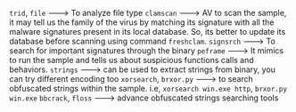 `trid`, `file`  ---> To analyze file type
`clamscan` ---> AV to scan the sample, it may tell us the family of the virus by matching its signature with all the malware signatures present in its local database. So, its better to update its database before scanning using command `freshclam`.
`signsrch` ---> To search for important signatures through the binary
`peframe` ---> It mimics to run the sample and tells us about suspicious functions calls and behaviors.
`strings` ---> can be used to extract strings from binary, you can try different encoding too
`xorsearch`, `brxor.py` ---> to search obfuscated strings within the sample. i.e, `xorsearch win.exe http`, `brxor.py win.exe`
`bbcrack`, `floss` ---> advance obfuscated strings searching tools